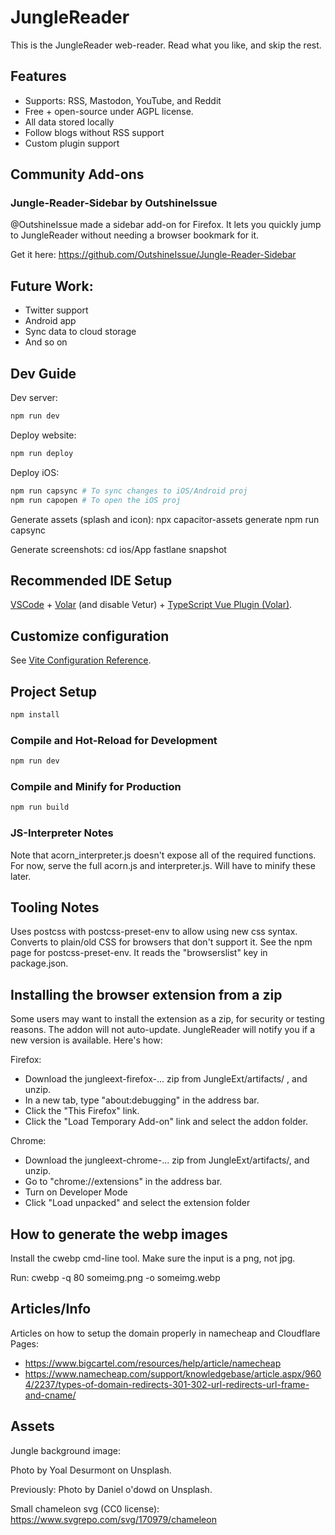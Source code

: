 # JungleReader

This is the JungleReader web-reader. Read what you like, and skip the rest.

## Features

- Supports: RSS, Mastodon, YouTube, and Reddit
- Free + open-source under AGPL license.
- All data stored locally
- Follow blogs without RSS support
- Custom plugin support

## Community Add-ons

### Jungle-Reader-Sidebar by OutshineIssue

@OutshineIssue made a sidebar add-on for Firefox. It lets you quickly jump to JungleReader without needing a browser
bookmark for it.

Get it here: https://github.com/OutshineIssue/Jungle-Reader-Sidebar

## Future Work:
- Twitter support
- Android app
- Sync data to cloud storage
- And so on


## Dev Guide

Dev server:
```sh
npm run dev
```

Deploy website:
```sh
npm run deploy
```

Deploy iOS:
```sh
npm run capsync # To sync changes to iOS/Android proj
npm run capopen # To open the iOS proj
```

Generate assets (splash and icon):
npx capacitor-assets generate
npm run capsync

Generate screenshots:
cd ios/App
fastlane snapshot

## Recommended IDE Setup

[VSCode](https://code.visualstudio.com/) + [Volar](https://marketplace.visualstudio.com/items?itemName=Vue.volar) (and disable Vetur) + [TypeScript Vue Plugin (Volar)](https://marketplace.visualstudio.com/items?itemName=Vue.vscode-typescript-vue-plugin).

## Customize configuration

See [Vite Configuration Reference](https://vitejs.dev/config/).

## Project Setup

```sh
npm install
```

### Compile and Hot-Reload for Development

```sh
npm run dev
```

### Compile and Minify for Production

```sh
npm run build
```

### JS-Interpreter Notes

Note that acorn_interpreter.js doesn't expose all of the required functions. For now, serve the full acorn.js and interpreter.js. Will have to minify these later.

## Tooling Notes

Uses postcss with postcss-preset-env to allow using new css syntax. Converts to plain/old CSS for browsers that don't support it. See the npm page for postcss-preset-env. It reads the "browserslist" key in package.json.

## Installing the browser extension from a zip

Some users may want to install the extension as a zip, for security or testing reasons. The addon will not auto-update. JungleReader will notify you if a new version is available.
Here's how:

Firefox:
- Download the jungleext-firefox-... zip from JungleExt/artifacts/ , and unzip.
- In a new tab, type "about:debugging" in the address bar.
- Click the "This Firefox" link.
- Click the "Load Temporary Add-on" link and select the addon folder.

Chrome:
- Download the jungleext-chrome-... zip from JungleExt/artifacts/, and unzip.
- Go to "chrome://extensions" in the address bar.
- Turn on Developer Mode
- Click "Load unpacked" and select the extension folder

## How to generate the webp images

Install the cwebp cmd-line tool. Make sure the input is a png, not jpg.

Run: cwebp -q 80 someimg.png -o someimg.webp

## Articles/Info

Articles on how to setup the domain properly in namecheap and Cloudflare Pages:
- https://www.bigcartel.com/resources/help/article/namecheap
- https://www.namecheap.com/support/knowledgebase/article.aspx/9604/2237/types-of-domain-redirects-301-302-url-redirects-url-frame-and-cname/

## Assets

Jungle background image:

Photo by Yoal Desurmont on Unsplash.

Previously:
Photo by Daniel o'dowd on Unsplash.

Small chameleon svg (CC0 license):
https://www.svgrepo.com/svg/170979/chameleon
